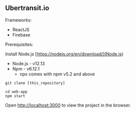 ## Ubertransit.io

Frameworks:

- ReactJS
- Firebase



Prerequisites:

Install Node.js [https://nodejs.org/en/download/](Node.js)

- Node.js - v12.13
- Npm - v6.12.1
  - npx comes with npm v5.2 and above



```
git clone [this_repository]
```

```
cd web-app
npm start
```


Open [http://localhost:3000](http://localhost:3000) to view the project in the browser.


